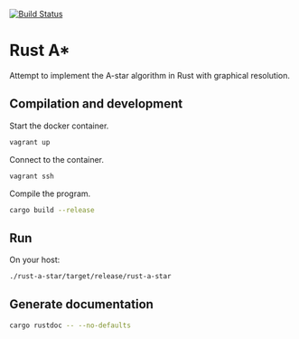 [![Build Status](https://travis-ci.org/jean553/rust-a-star.svg?branch=master)](https://travis-ci.org/jean553/rust-a-star)

# Rust A*

Attempt to implement the A-star algorithm in Rust with graphical resolution.

## Compilation and development

Start the docker container.

```bash
vagrant up
```

Connect to the container.

```bash
vagrant ssh
```

Compile the program.

```bash
cargo build --release
```

## Run

On your host:

```bash
./rust-a-star/target/release/rust-a-star
```

## Generate documentation

```bash
cargo rustdoc -- --no-defaults
```
